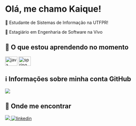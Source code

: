 <h1>Olá, me chamo Kaique!</h1>
<p> 📖 Estudante de Sistemas de Informação na UTFPR!</p>
<p> 🚀 Estagiário em Engenharia de Software na Vivo</p>
 
<h2> 🧐 O que estou aprendendo no momento</h2>
<div style="display: inline-block">
<img align="center" alt="java" height="30" width="40" src="https://cdn.jsdelivr.net/gh/devicons/devicon/icons/java/java-original-wordmark.svg" />
<img align="center" alt="spring" height="30" width="40" src="https://cdn.jsdelivr.net/gh/devicons/devicon/icons/spring/spring-original.svg" />
</div>
<h2> ℹ️ Informações sobre minha conta GitHub</h2>
<img src="https://github-readme-stats.vercel.app/api?username=kaiquemribeiro&show_icons=true&theme=prussian&locale=pt-br&hide_title=true&count_private=true" />
<h2> 🔎 Onde me encontrar </h2>
<a href="mailto:kaaiqueribeeiro@gmail.com"> <img src="https://img.shields.io/badge/Gmail-D14836?style=for-the-badge&logo=gmail&logoColor=white"/> </a> 
<a href="https://www.linkedin.com/in/kaiquemribeiro/"> <img alt="linkedin" src="https://img.shields.io/badge/LinkedIn-0077B5?style=for-the-badge&logo=linkedin&logoColor=white"/> </a> 
